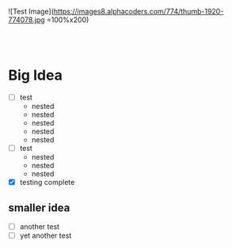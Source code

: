 <h1 style="display:none;"></h1>
<!--
  https://wall.alphacoders.com/search.php?search=fractal
-->

![Test Image](https://images8.alphacoders.com/774/thumb-1920-774078.jpg =100%x200)

<br/>
<br/>

Big Idea
========

- [ ] test
  - nested
  - nested
  - nested
  - nested
  - nested
- [ ] test
  - nested
  - nested
  - nested
- [X] testing complete

smaller idea
------------
- [ ] another test
- [ ] yet another test

<br/>
<br/>
<br/>